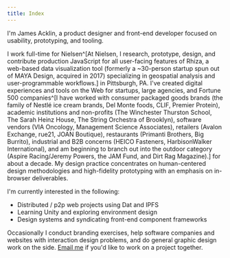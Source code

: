 ```yaml
---
title: Index
---
```


I'm James Acklin, a product designer and front-end developer focused on usability, prototyping, and tooling.

I work full-time for Nielsen^[At Nielsen, I research, prototype, design, and contribute production JavaScript for all user-facing features of Rhiza, a web-based data visualization tool (formerly a ~30-person startup spun out of MAYA Design, acquired in 2017) specializing in geospatial analysis and user-programmable workflows.] in Pittsburgh, PA. I've created digital experiences and tools on the Web for startups, large agencies, and Fortune 500 companies^[I have worked with consumer packaged goods brands (the family of Nestlé ice cream brands, Del Monte foods, CLIF, Premier Protein), academic institutions and non-profits (The Winchester Thurston School, The Sarah Heinz House, The String Orchestra of Brooklyn), software vendors (VIA Oncology, Management Science Associates), retailers (Avalon Exchange, rue21, JOAN Boutique), restaurants (Primanti Brothers, Big Burrito), industrial and B2B concerns (HEICO Fasteners, HarbisonWalker International), and am beginning to branch out into the outdoor category (Aspire Racing/Jeremy Powers, the JAM Fund, and Dirt Rag Magazine).] for about a decade. My design practice concentrates on human-centered design methodologies and high-fidelity prototyping with an emphasis on in-browser deliverables.

I'm currently interested in the following:

- Distributed / p2p web projects using Dat and IPFS
- Learning Unity and exploring environment design
- Design systems and syndicating front-end component frameworks

Occasionally I conduct branding exercises, help software companies and websites with interaction design problems, and do general graphic design work on the side. [Email me](mailto:jamesacklin@gmail.com) if you'd like to work on a project&nbsp;together.
